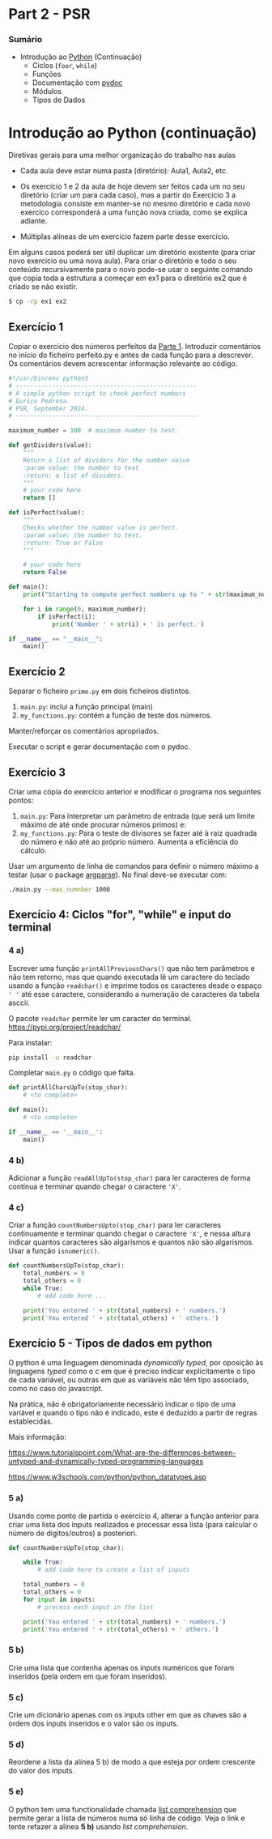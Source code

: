 
# Part 2 - PSR

### Sumário
- Introdução ao [Python](https://www.python.org/) (Continuação)
    - Ciclos (`foor`, `while`)
    - Funções
    - Documentação com [pydoc](https://docs.python.org/3/library/pydoc.html)
    - Módulos
    - Tipos de Dados

# Introdução ao Python (continuação)

Diretivas gerais para uma melhor organização do trabalho nas aulas
- Cada aula deve estar numa pasta (diretório): Aula1, Aula2, etc.

- Os exercício 1 e 2 da aula de hoje devem ser feitos cada um no seu diretório (criar um para cada caso), mas a partir do Exercício 3 a metodologia consiste em manter-se no mesmo diretório e cada novo exercíco corresponderá a uma função nova criada, como se explica adiante.

- Múltiplas alíneas de um exercício fazem parte desse exercício.

Em alguns casos poderá ser útil duplicar um diretório existente (para criar novo exercício ou uma nova aula). Para criar o diretório e todo o seu conteúdo recursivamente para o novo pode-se usar o seguinte comando que copia toda a estrutura a começar em ex1 para o diretório ex2 que é criado se não existir.
```bash
$ cp -rp ex1 ex2
```

## Exercício 1
Copiar o exercício dos números perfeitos da [Parte 1](/Part01).  Introduzir comentários no início do ficheiro perfeito.py e antes de cada função para a descrever. Os comentários devem acrescentar informação relevante ao código.

```python
#!/usr/bin/env python3
# --------------------------------------------------
# A simple python script to check perfect numbers
# Eurico Pedrosa.
# PSR, September 2024.
# --------------------------------------------------

maximum_number = 100  # maximum number to test.

def getDividers(value):
    """
    Return a list of dividers for the number value
    :param value: the number to test
    :return: a list of dividers.
    """
    # your code here
    return []

def isPerfect(value):
    """
    Checks whether the number value is perfect.
    :param value: the number to test.
    :return: True or False
    """

    # your code here
    return False

def main():
    print("Starting to compute perfect numbers up to " + str(maximum_number))

    for i in range(0, maximum_number):
        if isPerfect(i):
            print('Number ' + str(i) + ' is perfect.')

if __name__ == "__main__":
    main()
```

## Exercício 2
Separar o ficheiro `primo.py` em dois ficheiros distintos.

1. `main.py`: inclui a função principal (main)
2. `my_functions.py`: contém a função de teste dos números.

Manter/reforçar os comentários apropriados.

Executar o script e gerar documentação com o pydoc.

##  Exercício 3
Criar uma cópia do exercício anterior e modificar o programa nos seguintes pontos:

1. `main.py`:
	Para interpretar um parâmetro de entrada (que será um limite
	máximo de até onde procurar números primos) e:
2. `my_functions.py`:
	Para o teste de divisores se fazer até à raiz quadrada do número
	e não até ao próprio número. Aumenta a eficiência do cálculo.

Usar um argumento de linha de comandos para definir o número máximo a testar (usar o package [argparse](https://docs.python.org/3/library/argparse.html)). No final deve-se executar com:

```bash
./main.py --max_numnber 1000
```

## Exercício 4: Ciclos "for", "while" e input do terminal
### 4 a)
Escrever uma função `printAllPreviousChars()` que não tem parâmetros e não tem retorno, mas que quando executada lê um caractere do teclado usando a função `readchar()` e imprime todos os caracteres desde o espaço `' '` até esse caractere, considerando a numeração de caracteres da tabela asccii.


O pacote `readchar` permite ler um caracter do terminal.
https://pypi.org/project/readchar/

Para instalar:

```bash
pip install -u readchar
```
Completar `main.py` o código que falta.

```python
def printAllCharsUpTo(stop_char):
    # <to complete>

def main():
    # <to complete>

if __name__ == '__main__':
    main()
```

### 4 b)
Adicionar a função `readAllUpTo(stop_char)` para ler caracteres de forma contínua e terminar quando chegar o caractere `'X'`.

### 4 c)
Criar a função `countNumbersUpto(stop_char)` para ler caracteres continuamente e terminar quando chegar o caractere `'X'`, e nessa altura indicar quantos caracteres são algarismos e quantos não são algarismos. Usar a função `isnumeric()`.

```python
def countNumbersUpTo(stop_char):
    total_numbers = 0
    total_others = 0
    while True:
        # add code here ...

    print('You entered ' + str(total_numbers) + ' numbers.')
    print('You entered ' + str(total_others) + ' others.')
```

## Exercício 5 - Tipos de dados em python
O python é uma linguagem denominada *dynamically typed*, por oposição às linguagens *typed* como o c em que é preciso indicar explicitamente o tipo de cada variável, ou outras em que as variáveis não têm tipo associado, como no caso do javascript.

Na prática, não é obrigatoriamente necessário indicar o tipo de uma variável e quando o tipo não é indicado, este é deduzido a partir de regras establecidas.

Mais informação:

https://www.tutorialspoint.com/What-are-the-differences-between-untyped-and-dynamically-typed-programming-languages

https://www.w3schools.com/python/python_datatypes.asp

### 5 a)
Usando como ponto de partida o exercício 4, alterar a função anterior para criar uma lista dos inputs realizados e processar essa lista (para calcular o número de digitos/outros) a posteriori.

```python
def countNumbersUpTo(stop_char):

    while True:
        # add code here to create a list of inputs

    total_numbers = 0
    total_others = 0
    for input in inputs:
        # process each input in the list

    print('You entered ' + str(total_numbers) + ' numbers.')
    print('You entered ' + str(total_others) + ' others.')
```

### 5 b)
Crie uma lista que contenha apenas os inputs numéricos que foram inseridos (pela ordem em que foram inseridos).

### 5 c)
Crie um dicionário apenas com os inputs other em que as chaves são a ordem dos inputs inseridos e o valor são os inputs.

### 5 d)
Reordene a lista da alínea 5 b) de modo a que esteja por ordem crescente do valor dos inputs.

### 5 e)
O python tem uma functionalidade chamada [list comprehension](https://www.pythonforbeginners.com/basics/list-comprehensions-in-python) que permite gerar a lista de números numa só linha de código. Veja o link e tente refazer a alínea **5 b)** usando *list comprehension*.